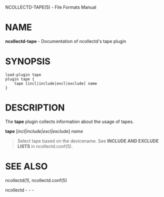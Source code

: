 NCOLLECTD-TAPE(5) - File Formats Manual

# NAME

**ncollectd-tape** - Documentation of ncollectd's tape plugin

# SYNOPSIS

	load-plugin tape
	plugin tape {
	    tape [incl|include|excl|exclude] name
	}

# DESCRIPTION

The **tape** plugin collects information about the usage of tapes.

**tape** \[*incl|include|excl|exclude*] *name*

> Select tape based on the devicename.
> See **INCLUDE AND EXCLUDE LISTS** in
> ncollectd.conf(5).

# SEE ALSO

ncollectd(1),
ncollectd.conf(5)

ncollectd - - -
